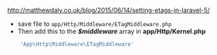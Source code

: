 http://matthewdaly.co.uk/blog/2015/06/14/setting-etags-in-laravel-5/

- save file to `app/Http/Middleware/ETagMiddleware.php`
- Then add this to the ***$middleware*** array in **app/Http/Kernel.php**

```php
    'App\Http\Middleware\ETagMiddleware'
```
